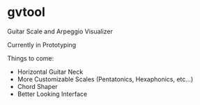 gvtool
======

Guitar Scale and Arpeggio Visualizer

Currently in Prototyping 

Things to come:
* Horizontal Guitar Neck
* More Customizable Scales (Pentatonics, Hexaphonics, etc...)
* Chord Shaper
* Better Looking Interface
